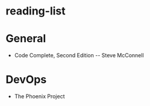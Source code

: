 # reading-list

# General
* Code Complete, Second Edition -- Steve McConnell

# DevOps
* The Phoenix Project

